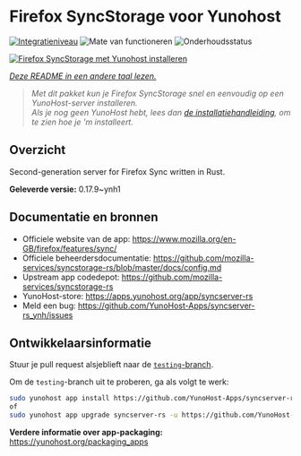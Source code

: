 <!--
NB: Deze README is automatisch gegenereerd door <https://github.com/YunoHost/apps/tree/master/tools/readme_generator>
Hij mag NIET handmatig aangepast worden.
-->

# Firefox SyncStorage voor Yunohost

[![Integratieniveau](https://dash.yunohost.org/integration/syncserver-rs.svg)](https://ci-apps.yunohost.org/ci/apps/syncserver-rs/) ![Mate van functioneren](https://ci-apps.yunohost.org/ci/badges/syncserver-rs.status.svg) ![Onderhoudsstatus](https://ci-apps.yunohost.org/ci/badges/syncserver-rs.maintain.svg)

[![Firefox SyncStorage met Yunohost installeren](https://install-app.yunohost.org/install-with-yunohost.svg)](https://install-app.yunohost.org/?app=syncserver-rs)

*[Deze README in een andere taal lezen.](./ALL_README.md)*

> *Met dit pakket kun je Firefox SyncStorage snel en eenvoudig op een YunoHost-server installeren.*  
> *Als je nog geen YunoHost hebt, lees dan [de installatiehandleiding](https://yunohost.org/install), om te zien hoe je 'm installeert.*

## Overzicht

Second-generation server for Firefox Sync written in Rust.


**Geleverde versie:** 0.17.9~ynh1
## Documentatie en bronnen

- Officiele website van de app: <https://www.mozilla.org/en-GB/firefox/features/sync/>
- Officiele beheerdersdocumentatie: <https://github.com/mozilla-services/syncstorage-rs/blob/master/docs/config.md>
- Upstream app codedepot: <https://github.com/mozilla-services/syncstorage-rs>
- YunoHost-store: <https://apps.yunohost.org/app/syncserver-rs>
- Meld een bug: <https://github.com/YunoHost-Apps/syncserver-rs_ynh/issues>

## Ontwikkelaarsinformatie

Stuur je pull request alsjeblieft naar de [`testing`-branch](https://github.com/YunoHost-Apps/syncserver-rs_ynh/tree/testing).

Om de `testing`-branch uit te proberen, ga als volgt te werk:

```bash
sudo yunohost app install https://github.com/YunoHost-Apps/syncserver-rs_ynh/tree/testing --debug
of
sudo yunohost app upgrade syncserver-rs -u https://github.com/YunoHost-Apps/syncserver-rs_ynh/tree/testing --debug
```

**Verdere informatie over app-packaging:** <https://yunohost.org/packaging_apps>
